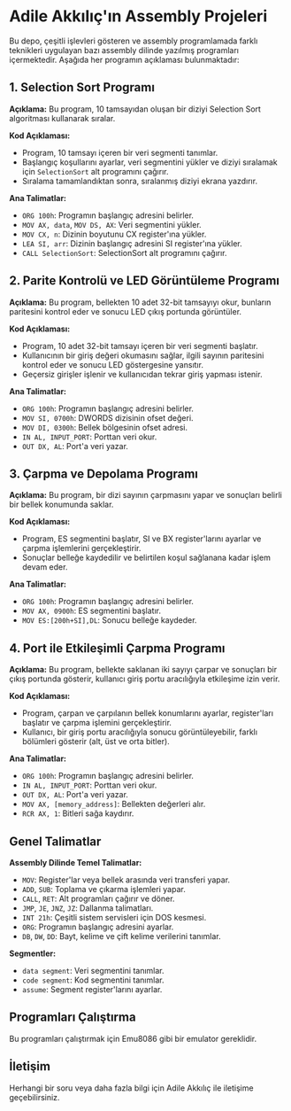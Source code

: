 # Adile Akkılıç'ın Assembly Projeleri

Bu depo, çeşitli işlevleri gösteren ve assembly programlamada farklı teknikleri uygulayan bazı assembly dilinde yazılmış programları içermektedir. Aşağıda her programın açıklaması bulunmaktadır:

## 1. Selection Sort Programı
**Açıklama:**
Bu program, 10 tamsayıdan oluşan bir diziyi Selection Sort algoritması kullanarak sıralar.

**Kod Açıklaması:**
- Program, 10 tamsayı içeren bir veri segmenti tanımlar.
- Başlangıç koşullarını ayarlar, veri segmentini yükler ve diziyi sıralamak için `SelectionSort` alt programını çağırır.
- Sıralama tamamlandıktan sonra, sıralanmış diziyi ekrana yazdırır.

**Ana Talimatlar:**
- `ORG 100h`: Programın başlangıç adresini belirler.
- `MOV AX, data`, `MOV DS, AX`: Veri segmentini yükler.
- `MOV CX, n`: Dizinin boyutunu CX register'ına yükler.
- `LEA SI, arr`: Dizinin başlangıç adresini SI register'ına yükler.
- `CALL SelectionSort`: SelectionSort alt programını çağırır.

## 2. Parite Kontrolü ve LED Görüntüleme Programı
**Açıklama:**
Bu program, bellekten 10 adet 32-bit tamsayıyı okur, bunların paritesini kontrol eder ve sonucu LED çıkış portunda görüntüler.

**Kod Açıklaması:**
- Program, 10 adet 32-bit tamsayı içeren bir veri segmenti başlatır.
- Kullanıcının bir giriş değeri okumasını sağlar, ilgili sayının paritesini kontrol eder ve sonucu LED göstergesine yansıtır.
- Geçersiz girişler işlenir ve kullanıcıdan tekrar giriş yapması istenir.

**Ana Talimatlar:**
- `ORG 100h`: Programın başlangıç adresini belirler.
- `MOV SI, 0700h`: DWORDS dizisinin ofset değeri.
- `MOV DI, 0300h`: Bellek bölgesinin ofset adresi.
- `IN AL, INPUT_PORT`: Porttan veri okur.
- `OUT DX, AL`: Port'a veri yazar.

## 3. Çarpma ve Depolama Programı
**Açıklama:**
Bu program, bir dizi sayının çarpmasını yapar ve sonuçları belirli bir bellek konumunda saklar.

**Kod Açıklaması:**
- Program, ES segmentini başlatır, SI ve BX register'larını ayarlar ve çarpma işlemlerini gerçekleştirir.
- Sonuçlar belleğe kaydedilir ve belirtilen koşul sağlanana kadar işlem devam eder.

**Ana Talimatlar:**
- `ORG 100h`: Programın başlangıç adresini belirler.
- `MOV AX, 0900h`: ES segmentini başlatır.
- `MOV ES:[200h+SI],DL`: Sonucu belleğe kaydeder.

## 4. Port ile Etkileşimli Çarpma Programı
**Açıklama:**
Bu program, bellekte saklanan iki sayıyı çarpar ve sonuçları bir çıkış portunda gösterir, kullanıcı giriş portu aracılığıyla etkileşime izin verir.

**Kod Açıklaması:**
- Program, çarpan ve çarpılanın bellek konumlarını ayarlar, register'ları başlatır ve çarpma işlemini gerçekleştirir.
- Kullanıcı, bir giriş portu aracılığıyla sonucu görüntüleyebilir, farklı bölümleri gösterir (alt, üst ve orta bitler).

**Ana Talimatlar:**
- `ORG 100h`: Programın başlangıç adresini belirler.
- `IN AL, INPUT_PORT`: Porttan veri okur.
- `OUT DX, AL`: Port'a veri yazar.
- `MOV AX, [memory_address]`: Bellekten değerleri alır.
- `RCR AX, 1`: Bitleri sağa kaydırır.

## Genel Talimatlar
**Assembly Dilinde Temel Talimatlar:**
- `MOV`: Register'lar veya bellek arasında veri transferi yapar.
- `ADD`, `SUB`: Toplama ve çıkarma işlemleri yapar.
- `CALL`, `RET`: Alt programları çağırır ve döner.
- `JMP`, `JE`, `JNZ`, `JZ`: Dallanma talimatları.
- `INT 21h`: Çeşitli sistem servisleri için DOS kesmesi.
- `ORG`: Programın başlangıç adresini ayarlar.
- `DB`, `DW`, `DD`: Bayt, kelime ve çift kelime verilerini tanımlar.

**Segmentler:**
- `data segment`: Veri segmentini tanımlar.
- `code segment`: Kod segmentini tanımlar.
- `assume`: Segment register'larını ayarlar.

## Programları Çalıştırma
Bu programları çalıştırmak için Emu8086 gibi bir emulator gereklidir. 

## İletişim
Herhangi bir soru veya daha fazla bilgi için Adile Akkılıç ile iletişime geçebilirsiniz.
